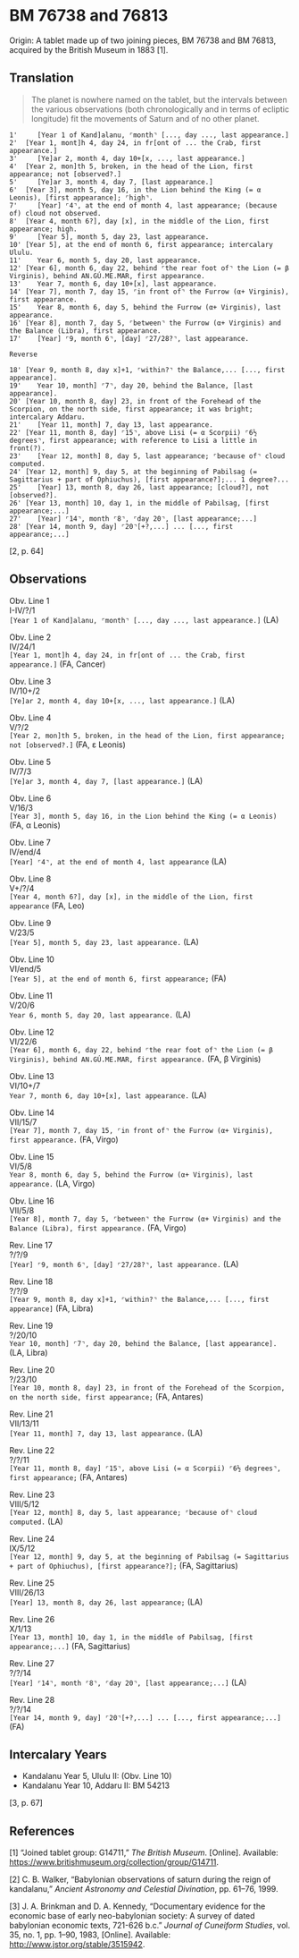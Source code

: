 BM 76738 and 76813
==================

Origin: A tablet made up of two joining pieces, BM 76738 and BM 76813,
acquired by the British Museum in 1883 \[1\].

Translation
-----------

> The planet is nowhere named on the tablet, but the intervals between
> the various observations (both chronologically and in terms of
> ecliptic longitude) fit the movements of Saturn and of no other
> planet.

    1'     [Year 1 of Kand]alanu, ⌜month⌝ [..., day ..., last appearance.]
    2'  [Year 1, mont]h 4, day 24, in fr[ont of ... the Crab, first appearance.]
    3'     [Ye]ar 2, month 4, day 10+[x, ..., last appearance.]
    4'  [Year 2, mon]th 5, broken, in the head of the Lion, first appearance; not [observed?.]
    5'     [Ye]ar 3, month 4, day 7, [last appearance.]
    6'  [Year 3], month 5, day 16, in the Lion behind the King (= α Leonis), [first appearance]; ⌜high⌝.
    7'     [Year] ⌜4⌝, at the end of month 4, last appearance; (because of) cloud not observed.
    8'  [Year 4, month 6?], day [x], in the middle of the Lion, first appearance; high.
    9'     [Year 5], month 5, day 23, last appearance.
    10' [Year 5], at the end of month 6, first appearance; intercalary Ululu.
    11'    Year 6, month 5, day 20, last appearance.
    12' [Year 6], month 6, day 22, behind ⌜the rear foot of⌝ the Lion (= β Virginis), behind AN.GÚ.ME.MAR, first appearance.
    13'    Year 7, month 6, day 10+[x], last appearance.
    14' [Year 7], month 7, day 15, ⌜in front of⌝ the Furrow (α+ Virginis), first appearance.
    15'    Year 8, month 6, day 5, behind the Furrow (α+ Virginis), last appearance.
    16' [Year 8], month 7, day 5, ⌜between⌝ the Furrow (α+ Virginis) and the Balance (Libra), first appearance.
    17'    [Year] ⌜9, month 6⌝, [day] ⌜27/28?⌝, last appearance.

    Reverse

    18' [Year 9, month 8, day x]+1, ⌜within?⌝ the Balance,... [..., first appearance].
    19'    Year 10, month] ⌜7⌝, day 20, behind the Balance, [last appearance].
    20' [Year 10, month 8, day] 23, in front of the Forehead of the Scorpion, on the north side, first appearance; it was bright; intercalary Addaru.
    21'    [Year 11, month] 7, day 13, last appearance.
    22' [Year 11, month 8, day] ⌜15⌝, above Lisi (= α Scorpii) ⌜6½ degrees⌝, first appearance; with reference to Lisi a little in front(?).
    23'    [Year 12, month] 8, day 5, last appearance; ⌜because of⌝ cloud computed.
    24' [Year 12, month] 9, day 5, at the beginning of Pabilsag (= Sagittarius + part of Ophiuchus), [first appearance?];... 1 degree?...
    25'    [Year] 13, month 8, day 26, last appearance; [cloud?], not [observed?].
    26' [Year 13, month] 10, day 1, in the middle of Pabilsag, [first appearance;...]
    27'    [Year] ⌜14⌝, month ⌜8⌝, ⌜day 20⌝, [last appearance;...]
    28' [Year 14, month 9, day] ⌜20⌝[+?,...] ... [..., first appearance;...]

\[2, p. 64\]

Observations
------------

Obv. Line 1  
I-IV/?/1  
`[Year 1 of Kand]alanu, ⌜month⌝ [..., day ..., last appearance.]` (LA)

Obv. Line 2  
IV/24/1  
`[Year 1, mont]h 4, day 24, in fr[ont of ... the Crab, first appearance.]`
(FA, Cancer)

Obv. Line 3  
IV/10+/2  
`[Ye]ar 2, month 4, day 10+[x, ..., last appearance.]` (LA)

Obv. Line 4  
V/?/2  
`[Year 2, mon]th 5, broken, in the head of the Lion, first appearance; not [observed?.]`
(FA, ε Leonis)

Obv. Line 5  
IV/7/3  
`[Ye]ar 3, month 4, day 7, [last appearance.]` (LA)

Obv. Line 6  
V/16/3  
`[Year 3], month 5, day 16, in the Lion behind the King (= α Leonis)`
(FA, α Leonis)

Obv. Line 7  
IV/end/4  
`[Year] ⌜4⌝, at the end of month 4, last appearance` (LA)

Obv. Line 8  
V+/?/4  
`[Year 4, month 6?], day [x], in the middle of the Lion, first appearance`
(FA, Leo)

Obv. Line 9  
V/23/5  
`[Year 5], month 5, day 23, last appearance.` (LA)

Obv. Line 10  
VI/end/5  
`[Year 5], at the end of month 6, first appearance;` (FA)

Obv. Line 11  
V/20/6  
`Year 6, month 5, day 20, last appearance.` (LA)

Obv. Line 12  
VI/22/6  
`[Year 6], month 6, day 22, behind ⌜the rear foot of⌝ the Lion (= β Virginis), behind AN.GÚ.ME.MAR, first appearance.`
(FA, β Virginis)

Obv. Line 13  
VI/10+/7  
`Year 7, month 6, day 10+[x], last appearance.` (LA)

Obv. Line 14  
VII/15/7  
`[Year 7], month 7, day 15, ⌜in front of⌝ the Furrow (α+ Virginis), first appearance.`
(FA, Virgo)

Obv. Line 15  
VI/5/8  
`Year 8, month 6, day 5, behind the Furrow (α+ Virginis), last appearance.`
(LA, Virgo)

Obv. Line 16  
VII/5/8  
`[Year 8], month 7, day 5, ⌜between⌝ the Furrow (α+ Virginis) and the Balance (Libra), first appearance.`
(FA, Virgo)

Rev. Line 17  
?/?/9  
`[Year] ⌜9, month 6⌝, [day] ⌜27/28?⌝, last appearance.` (LA)

Rev. Line 18  
?/?/9  
`[Year 9, month 8, day x]+1, ⌜within?⌝ the Balance,... [..., first appearance]`
(FA, Libra)

Rev. Line 19  
?/20/10  
`Year 10, month] ⌜7⌝, day 20, behind the Balance, [last appearance].`
(LA, Libra)

Rev. Line 20  
?/23/10  
`[Year 10, month 8, day] 23, in front of the Forehead of the Scorpion, on the north side, first appearance;`
(FA, Antares)

Rev. Line 21  
VII/13/11  
`[Year 11, month] 7, day 13, last appearance.` (LA)

Rev. Line 22  
?/?/11  
`[Year 11, month 8, day] ⌜15⌝, above Lisi (= α Scorpii) ⌜6½ degrees⌝, first appearance;`
(FA, Antares)

Rev. Line 23  
VIII/5/12  
`[Year 12, month] 8, day 5, last appearance; ⌜because of⌝ cloud computed.`
(LA)

Rev. Line 24  
IX/5/12  
`[Year 12, month] 9, day 5, at the beginning of Pabilsag (= Sagittarius + part of Ophiuchus), [first appearance?];`
(FA, Sagittarius)

Rev. Line 25  
VIII/26/13  
`[Year] 13, month 8, day 26, last appearance;` (LA)

Rev. Line 26  
X/1/13  
`[Year 13, month] 10, day 1, in the middle of Pabilsag, [first appearance;...]`
(FA, Sagittarius)

Rev. Line 27  
?/?/14  
`[Year] ⌜14⌝, month ⌜8⌝, ⌜day 20⌝, [last appearance;...]` (LA)

Rev. Line 28  
?/?/14  
`[Year 14, month 9, day] ⌜20⌝[+?,...] ... [..., first appearance;...]`
(FA)

Intercalary Years
-----------------

-   Kandalanu Year 5, Ululu II: (Obv. Line 10)
-   Kandalanu Year 10, Addaru II: BM 54213

\[3, p. 67\]

References
----------

\[1\] “Joined tablet group: G14711,” *The British Museum*. \[Online\].
Available: <https://www.britishmuseum.org/collection/group/G14711>.

\[2\] C. B. Walker, “Babylonian observations of saturn during the reign
of kandalanu,” *Ancient Astronomy and Celestial Divination*, pp. 61–76,
1999.

\[3\] J. A. Brinkman and D. A. Kennedy, “Documentary evidence for the
economic base of early neo-babylonian society: A survey of dated
babylonian economic texts, 721-626 b.c.” *Journal of Cuneiform Studies*,
vol. 35, no. 1, pp. 1–90, 1983, \[Online\]. Available:
<http://www.jstor.org/stable/3515942>.

